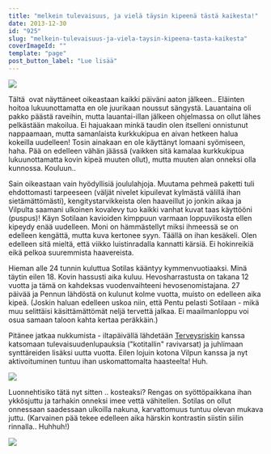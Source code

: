```yaml
---
title: "melkein tulevaisuus, ja vielä täysin kipeenä tästä kaikesta!"
date: 2013-12-30
id: "925"
slug: "melkein-tulevaisuus-ja-viela-taysin-kipeena-tasta-kaikesta"
coverImageId: ""
template: "page"
post_button_label: "Lue lisää"
---
```


[![](/images/bloooog.jpg)](http://3.bp.blogspot.com/-1G_qlULmet4/UrsMNXotuPI/AAAAAAAAHuM/US8YX16uXaA/s1600/bloooog.jpg)

Tältä  ovat näyttäneet oikeastaan kaikki päiväni aaton jälkeen.. Eläinten hoitoa lukuunottamatta en ole juurikaan noussut sängystä. Lauantaina oli pakko päästä raveihin, mutta lauantai-illan jälkeen ohjelmassa on ollut lähes pelkästään makoilua. Ei hajuakaan minkä taudin olen itselleni onnistunut nappaamaan, mutta samanlaista kurkkukipua en aivan hetkeen halua kokeilla uudelleen! Tosin ainakaan en ole käyttänyt lomaani syömiseen, haha. Pää on edelleen vähän jäässä (vaikken sitä kamalaa kurkkukipua lukuunottamatta kovin kipeä muuten ollut), mutta muuten alan onneksi olla kunnossa. Kouluun..

Sain oikeastaan vain hyödyllisiä joululahjoja. Muutama pehmeä paketti tuli ehdottomasti tarpeeseen (väljät nivelet kipuilevat kylmästä välillä ihan sietämättömästi), kengitystarvikkeista olen haaveillut jo jonkin aikaa ja Vilpulta saamani ulkoinen kovalevy tuo kaikki vanhat kuvat taas käyttööni (puspus)! Käyn Sotilaan kavioiden kimppuun varmaan loppuviikosta ellen kipeydy enää uudelleen. Moni on hämmästellyt miksi ihmeessä se on edelleen kengättä, mutta kuva kertonee syyn. Täällä on ihan kesäkeli. Olen edelleen sitä mieltä, että viikko luistinradalla kannatti kärsiä. Ei hokinreikiä eikä pelkoa suuremmista haavereista.

Hieman alle 24 tunnin kuluttua Sotilas kääntyy kymmenvuotiaaksi. Minä täytin eilen 18. Kovin hassusti aika kuluu. Hevosharrastusta on takana 12 vuotta ja tämä on kahdeksas vuodenvaihteeni hevosenomistajana. 27 päivää ja Pennun lähdöstä on kulunut kolme vuotta, muisto on edelleen aika kipeä. (Joskin haluan edelleen uskoa niin, että Pentu pelasti Sotilaan - mikä muu selittäisi käsittämättömät neljä tervettä jalkaa. Ei maailmanloppu voi osua samaan taloon kahta kertaa peräkkäin.)

Pitänee jatkaa nukkumista - iltapäivällä lähdetään [Terveysriskin](http://kilpasilakka.blogspot.fi/) kanssa katsomaan tulevaisuudenlupauksia ("kotitallin" ravivarsat) ja juhlimaan synttäreiden lisäksi uutta vuotta. Eilen lojuin kotona Vilpun kanssa ja nyt aktivoituminen tuntuu ihan uskomattomalta haasteelta! Huh.

[![](/images/tarhaaa.jpg)](http://4.bp.blogspot.com/-77qH_yUXq-A/UsH1zswtwFI/AAAAAAAAHvU/qPdcAMsrGL4/s1600/tarhaaa.jpg)

Luonnehtisiko tätä nyt sitten .. kosteaksi? Rengas on syöttöpaikkana ihan ykkösjuttu ja tarhakin onneksi imee vettä vähitellen. Sotilas on ollut onnessaan saadessaan ulkoilla nakuna, karvattomuus tuntuu olevan mukava juttu. (Karvainen pää tekee edelleen aika härskin kontrastin siistin siilin rinnalla.. Huhhuh!)

[![](/images/ak_uusi.jpg)](http://3.bp.blogspot.com/-o4Ewu77PKNo/UsH3Lhmk7nI/AAAAAAAAHvg/tY6CKy4m5Yw/s1600/ak_uusi.jpg)
